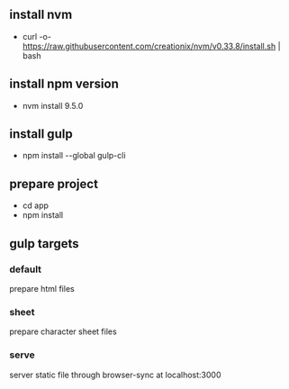## install nvm
* curl -o- https://raw.githubusercontent.com/creationix/nvm/v0.33.8/install.sh | bash
## install npm version
* nvm install 9.5.0
## install gulp
* npm install --global gulp-cli
## prepare project
* cd app
* npm install
## gulp targets
### default
prepare html files
### sheet
prepare character sheet files
### serve
server static file through browser-sync at localhost:3000
